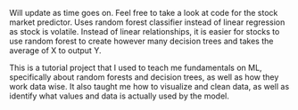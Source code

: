 Will update as time goes on. Feel free to take a look at code for the stock market predictor.
Uses random forest classifier instead of linear regression as stock is volatile. Instead of linear relationships,
it is easier for stocks to use random forest to create however many decision trees and takes the average of X to output Y.

This is a tutorial project that I used to teach me fundamentals on ML, specifically about random forests and decision trees, as well as how they work data wise.
It also taught me how to visualize and clean data, as well as identify what values and data is actually used by the 
model.
